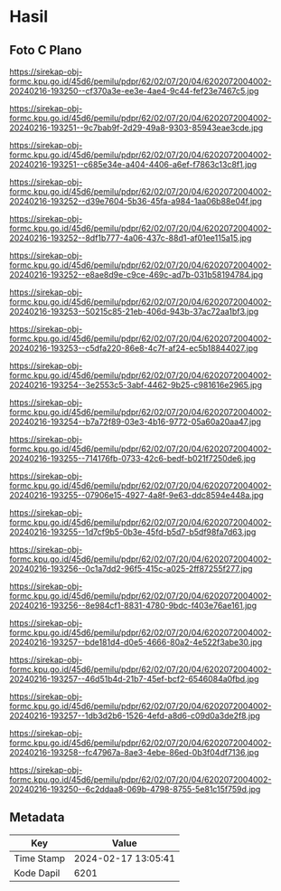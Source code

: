 # Hasil

## Foto C Plano

https://sirekap-obj-formc.kpu.go.id/45d6/pemilu/pdpr/62/02/07/20/04/6202072004002-20240216-193250--cf370a3e-ee3e-4ae4-9c44-fef23e7467c5.jpg

https://sirekap-obj-formc.kpu.go.id/45d6/pemilu/pdpr/62/02/07/20/04/6202072004002-20240216-193251--9c7bab9f-2d29-49a8-9303-85943eae3cde.jpg

https://sirekap-obj-formc.kpu.go.id/45d6/pemilu/pdpr/62/02/07/20/04/6202072004002-20240216-193251--c685e34e-a404-4406-a6ef-f7863c13c8f1.jpg

https://sirekap-obj-formc.kpu.go.id/45d6/pemilu/pdpr/62/02/07/20/04/6202072004002-20240216-193252--d39e7604-5b36-45fa-a984-1aa06b88e04f.jpg

https://sirekap-obj-formc.kpu.go.id/45d6/pemilu/pdpr/62/02/07/20/04/6202072004002-20240216-193252--8df1b777-4a06-437c-88d1-af01ee115a15.jpg

https://sirekap-obj-formc.kpu.go.id/45d6/pemilu/pdpr/62/02/07/20/04/6202072004002-20240216-193252--e8ae8d9e-c9ce-469c-ad7b-031b58194784.jpg

https://sirekap-obj-formc.kpu.go.id/45d6/pemilu/pdpr/62/02/07/20/04/6202072004002-20240216-193253--50215c85-21eb-406d-943b-37ac72aa1bf3.jpg

https://sirekap-obj-formc.kpu.go.id/45d6/pemilu/pdpr/62/02/07/20/04/6202072004002-20240216-193253--c5dfa220-86e8-4c7f-af24-ec5b18844027.jpg

https://sirekap-obj-formc.kpu.go.id/45d6/pemilu/pdpr/62/02/07/20/04/6202072004002-20240216-193254--3e2553c5-3abf-4462-9b25-c981616e2965.jpg

https://sirekap-obj-formc.kpu.go.id/45d6/pemilu/pdpr/62/02/07/20/04/6202072004002-20240216-193254--b7a72f89-03e3-4b16-9772-05a60a20aa47.jpg

https://sirekap-obj-formc.kpu.go.id/45d6/pemilu/pdpr/62/02/07/20/04/6202072004002-20240216-193255--714176fb-0733-42c6-bedf-b021f7250de6.jpg

https://sirekap-obj-formc.kpu.go.id/45d6/pemilu/pdpr/62/02/07/20/04/6202072004002-20240216-193255--07906e15-4927-4a8f-9e63-ddc8594e448a.jpg

https://sirekap-obj-formc.kpu.go.id/45d6/pemilu/pdpr/62/02/07/20/04/6202072004002-20240216-193255--1d7cf9b5-0b3e-45fd-b5d7-b5df98fa7d63.jpg

https://sirekap-obj-formc.kpu.go.id/45d6/pemilu/pdpr/62/02/07/20/04/6202072004002-20240216-193256--0c1a7dd2-96f5-415c-a025-2ff87255f277.jpg

https://sirekap-obj-formc.kpu.go.id/45d6/pemilu/pdpr/62/02/07/20/04/6202072004002-20240216-193256--8e984cf1-8831-4780-9bdc-f403e76ae161.jpg

https://sirekap-obj-formc.kpu.go.id/45d6/pemilu/pdpr/62/02/07/20/04/6202072004002-20240216-193257--bde181d4-d0e5-4666-80a2-4e522f3abe30.jpg

https://sirekap-obj-formc.kpu.go.id/45d6/pemilu/pdpr/62/02/07/20/04/6202072004002-20240216-193257--46d51b4d-21b7-45ef-bcf2-6546084a0fbd.jpg

https://sirekap-obj-formc.kpu.go.id/45d6/pemilu/pdpr/62/02/07/20/04/6202072004002-20240216-193257--1db3d2b6-1526-4efd-a8d6-c09d0a3de2f8.jpg

https://sirekap-obj-formc.kpu.go.id/45d6/pemilu/pdpr/62/02/07/20/04/6202072004002-20240216-193258--fc47967a-8ae3-4ebe-86ed-0b3f04df7136.jpg

https://sirekap-obj-formc.kpu.go.id/45d6/pemilu/pdpr/62/02/07/20/04/6202072004002-20240216-193250--6c2ddaa8-069b-4798-8755-5e81c15f759d.jpg


## Metadata

| Key        | Value               |
| ---------- | ------------------- |
| Time Stamp | 2024-02-17 13:05:41 |
| Kode Dapil | 6201                |



